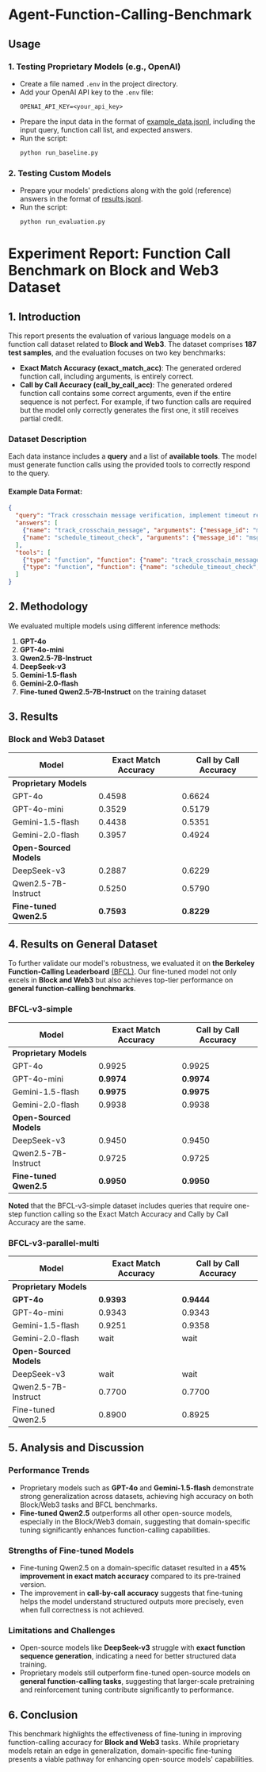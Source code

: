 # Agent-Function-Calling-Benchmark

## Usage

### 1. Testing Proprietary Models (e.g., OpenAI)
- Create a file named `.env` in the project directory.
- Add your OpenAI API key to the `.env` file:
  ```env
  OPENAI_API_KEY=<your_api_key>
  ```
- Prepare the input data in the format of [example_data.jsonl](./data/example_data.jsonl), including the input query, function call list, and expected answers.
- Run the script:
  ```sh
  python run_baseline.py
  ```

### 2. Testing Custom Models
- Prepare your models' predictions along with the gold (reference) answers in the format of [results.jsonl](./data/baseline_gpt-4o-mini_results.jsonl).
- Run the script:
  ```sh
  python run_evaluation.py
  ```

# Experiment Report: Function Call Benchmark on Block and Web3 Dataset

## 1. Introduction

This report presents the evaluation of various language models on a function call dataset related to **Block and Web3**. The dataset comprises **187 test samples**, and the evaluation focuses on two key benchmarks:

- **Exact Match Accuracy (exact_match_acc)**: The generated ordered function call, including arguments, is entirely correct.
- **Call by Call Accuracy (call_by_call_acc)**: The generated ordered function call contains some correct arguments, even if the entire sequence is not perfect. For example, if two function calls are required but the model only correctly generates the first one, it still receives partial credit.

### Dataset Description
Each data instance includes a **query** and a list of **available tools**. The model must generate function calls using the provided tools to correctly respond to the query.

#### Example Data Format:
```json
{
  "query": "Track crosschain message verification, implement timeout recovery procedures.",
  "answers": [
    {"name": "track_crosschain_message", "arguments": {"message_id": "msg12345"}},
    {"name": "schedule_timeout_check", "arguments": {"message_id": "msg12345", "timeout": "30"}}
  ],
  "tools": [
    {"type": "function", "function": {"name": "track_crosschain_message", "description": "Track the status of a crosschain message", "parameters": {"type": "object", "properties": {"message_id": {"type": "string"}}}}},
    {"type": "function", "function": {"name": "schedule_timeout_check", "description": "Schedule a timeout check for a message", "parameters": {"type": "object", "properties": {"message_id": {"type": "string"}, "timeout": {"type": "integer"}}}}}
  ]
}
```

## 2. Methodology

We evaluated multiple models using different inference methods:

1. **GPT-4o**
2. **GPT-4o-mini**
3. **Qwen2.5-7B-Instruct**
4. **DeepSeek-v3**
5. **Gemini-1.5-flash**
6. **Gemini-2.0-flash**
7. **Fine-tuned Qwen2.5-7B-Instruct** on the training dataset

## 3. Results

### Block and Web3 Dataset

| Model | Exact Match Accuracy | Call by Call Accuracy |
| --- | --- | --- |
| **Proprietary Models**
| GPT-4o | 0.4598 | 0.6624 |
| GPT-4o-mini | 0.3529 | 0.5179 |
| Gemini-1.5-flash | 0.4438 | 0.5351 |
| Gemini-2.0-flash | 0.3957 | 0.4924 |
| **Open-Sourced Models** 
| DeepSeek-v3 | 0.2887 | 0.6229 |
| Qwen2.5-7B-Instruct | 0.5250 | 0.5790 |
| **Fine-tuned Qwen2.5** | **0.7593** | **0.8229** |

## 4. Results on General Dataset

To further validate our model's robustness, we evaluated it on **the Berkeley Function-Calling Leaderboard** [(BFCL)](https://gorilla.cs.berkeley.edu/blogs/8_berkeley_function_calling_leaderboard.html). Our fine-tuned model not only excels in **Block and Web3** but also achieves top-tier performance on **general function-calling benchmarks**.

### BFCL-v3-simple

| Model | Exact Match Accuracy | Call by Call Accuracy |
| --- | --- | --- |
| **Proprietary Models**
| GPT-4o | 0.9925 | 0.9925 |
| GPT-4o-mini | **0.9974** | **0.9974** |
| Gemini-1.5-flash | **0.9975** | **0.9975** |
| Gemini-2.0-flash | 0.9938 | 0.9938 |
| **Open-Sourced Models** 
| DeepSeek-v3 | 0.9450 | 0.9450 |
| Qwen2.5-7B-Instruct | 0.9725 | 0.9725 |
| **Fine-tuned Qwen2.5** | **0.9950** | **0.9950** |

**Noted** that the BFCL-v3-simple dataset includes queries that require one-step function calling so the Exact Match Accuracy and Cally by Call Accuracy are the same.

### BFCL-v3-parallel-multi

| Model | Exact Match Accuracy | Call by Call Accuracy |
| --- | --- | --- |
| **Proprietary Models**
| **GPT-4o** | **0.9393** | **0.9444** |
| GPT-4o-mini | 0.9343 | 0.9343 |
| Gemini-1.5-flash | 0.9251 | 0.9358 |
| Gemini-2.0-flash | wait | wait |
| **Open-Sourced Models** 
| DeepSeek-v3 | wait | wait |
| Qwen2.5-7B-Instruct | 0.7700 | 0.7700 |
| Fine-tuned Qwen2.5 | 0.8900 | 0.8925 |

## 5. Analysis and Discussion

### Performance Trends
- Proprietary models such as **GPT-4o** and **Gemini-1.5-flash** demonstrate strong generalization across datasets, achieving high accuracy on both Block/Web3 tasks and BFCL benchmarks.
- **Fine-tuned Qwen2.5** outperforms all other open-source models, especially in the Block/Web3 domain, suggesting that domain-specific tuning significantly enhances function-calling capabilities.

### Strengths of Fine-tuned Models
- Fine-tuning Qwen2.5 on a domain-specific dataset resulted in a **45% improvement in exact match accuracy** compared to its pre-trained version.
- The improvement in **call-by-call accuracy** suggests that fine-tuning helps the model understand structured outputs more precisely, even when full correctness is not achieved.

### Limitations and Challenges
- Open-source models like **DeepSeek-v3** struggle with **exact function sequence generation**, indicating a need for better structured data training.
- Proprietary models still outperform fine-tuned open-source models on **general function-calling tasks**, suggesting that larger-scale pretraining and reinforcement tuning contribute significantly to performance.

## 6. Conclusion
This benchmark highlights the effectiveness of fine-tuning in improving function-calling accuracy for **Block and Web3** tasks. While proprietary models retain an edge in generalization, domain-specific fine-tuning presents a viable pathway for enhancing open-source models' capabilities.

